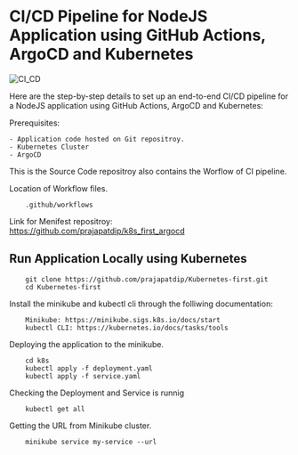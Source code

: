 # CI/CD Pipeline for NodeJS Application using GitHub Actions, ArgoCD and Kubernetes

![CI_CD](https://github.com/prajapatdip/CI_project/assets/104031556/6a04a390-c85b-40ee-a533-93b63a572bb6)


Here are the step-by-step details to set up an end-to-end CI/CD pipeline for a NodeJS application using GitHub Actions, ArgoCD and Kubernetes:

Prerequisites:

    - Application code hosted on Git repositroy.
    - Kubernetes Cluster
    - ArgoCD

This is the Source Code repositroy also contains the Worflow of CI pipeline.

Location of Workflow files.
```
    .github/workflows
```
Link for Menifest repositroy: https://github.com/prajapatdip/k8s_first_argocd

## Run Application  Locally using Kubernetes

```
    git clone https://github.com/prajapatdip/Kubernetes-first.git
    cd Kubernetes-first
```
Install the minikube and kubectl cli through the folliwing documentation:

```
    Minikube: https://minikube.sigs.k8s.io/docs/start
    kubectl CLI: https://kubernetes.io/docs/tasks/tools
```

Deploying the application to the minikube.

```
    cd k8s
    kubectl apply -f deployment.yaml
    kubectl apply -f service.yaml
```

Checking the Deployment and Service is runnig

```
    kubectl get all
```

Getting the URL from Minikube cluster.

```
    minikube service my-service --url
```
